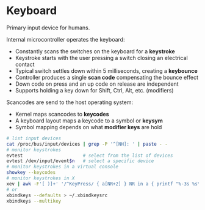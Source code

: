 # Keyboard

Primary input device for humans.

Internal microcontroller operates the keyboard:

* Constantly scans the switches on the keyboard for a **keystroke**
* Keystroke starts with the user pressing a switch closing an electrical contact
* Typical switch settles down within 5 milliseconds, creating a **keybounce**
* Controller produces a single **scan code** compensating the bounce effect
* Down code on press and an up code on release are independent
* Supports holding a key down for Shift, Ctrl, Alt, etc. (modifiers)

Scancodes are send to the host operating system:

* Kernel maps scancodes to **keycodes**
* A keyboard layout maps a keycode to a symbol or **keysym**
* Symbol mapping depends on what **modifier keys** are hold

```bash
# list input devices
cat /proc/bus/input/devices | grep -P '^[NH]: ' | paste - -
# monitor keystrokes
evtest                      # select from the list of devices
evtest /dev/input/event$n   # select a specific device
# monitor keystrokes in a virtual console
showkey --keycodes
# monitor keystrokes in X
xev | awk -F'[ )]+' '/^KeyPress/ { a[NR+2] } NR in a { printf "%-3s %s\n", $5, $8 }'
# or
xbindkeys --defaults > ~/.xbindkeysrc
xbindkeys --multikey
```


